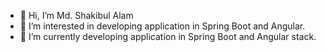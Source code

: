 - 👋 Hi, I’m Md. Shakibul Alam
- 👀 I’m interested in developing application in Spring Boot and Angular.
- 🌱 I’m currently developing application in Spring Boot and Angular stack.
<!-- - 💞️ I’m looking to collaborate on ...
- 📫 How to reach me ... -->

<!---
shakib04/shakib04 is a ✨ special ✨ repository because its `README.md` (this file) appears on your GitHub profile.
You can click the Preview link to take a look at your changes.
--->
